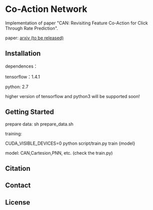 # Co-Action Network

Implementation of paper "CAN: Revisiting Feature Co-Action for Click Through Rate Prediction".

paper: [arxiv (to be released)]()

## Installation
dependences：

tensorflow：1.4.1

python: 2.7

higher version of tensorflow and python3 will be supported soon!

## Getting Started
prepare data:
sh prepare_data.sh

training:

CUDA_VISIBLE_DEVICES=0  python  script/train.py train {model}

model: CAN,Cartesion,PNN, etc. (check the train.py)

## Citation
## Contact
## License
